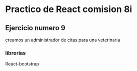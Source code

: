# Practico de React comision 8i

## Ejercicio numero 9

creamos un administrador de citas para una veterinaria

### librerias

React-bootstrap